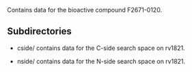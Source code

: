 Contains data for the bioactive compound F2671-0120.

## Subdirectories

- cside/ contains data for the C-side search space on rv1821.

- nside/ contains data for the N-side search space on rv1821.

